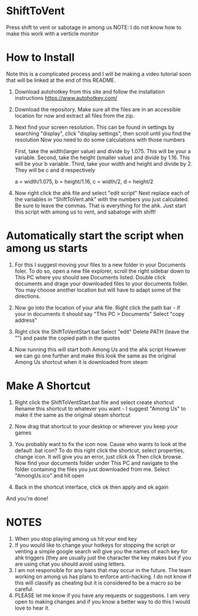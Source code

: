 # ShiftToVent
Press shift to vent or sabotage in among us
NOTE: I do not know how to make this work with a verticle monitor

# How to Install
Note this is a complicated process and I will be making a video tutorial soon that will be linked at the end of this README.
1) Download autohotkey from this site and follow the installation instructions
  https://www.autohotkey.com/

2) Download the repository. Make sure all the files are in an accessible location for now and extract all files from the zip.
  
3) Next find your screen resolution.
  This can be found in settings by searching "display", click "display settings", then scroll until you find the resolution
  Now you need to do some calculations with those numbers
  
    First, take the width(larger value) and divide by 1.075. This will be your a variable.
    Second, take the height (smaller value) and divide by 1.16. This will be your b variable.
    Third, take your width and height and divide by 2. They will be c and d respectively
    
    a = width/1.075, b = height/1.16, c = width/2, d = height/2

4) Now right click the ahk file and select "edit script"
  Next replace each of the variables in "ShiftToVent.ahk" with the numbers you just calculated. Be sure to leave the commas.
  That is everything for the ahk. Just start this script with among us to vent, and sabatoge with shift!

# Automatically start the script when among us starts

1) For this I suggest moving your files to a new folder in your Documents foler. 
  To do so, open a new file explorer, scroll the right sidebar down to This PC where you should see Documents listed.
  Double click documents and drage your downloaded files to your documents folder.
  You may choose another location but will have to adapt some of the directions.

2) Now go into the location of your ahk file. 
  Right click the path bar - if your in documents it should say "This PC > Documents"
  Select "copy address"

3) Right click the ShiftToVentStart.bat
  Select "edit"
  Delete PATH (leave the "") and paste the copied path in the quotes

4) Now running this will start both Among Us and the ahk script
  However we can go one further and make this look the same as the original Among Us shortcut when it is downloaded from steam
  
# Make A Shortcut
1) Right click the ShiftToVentStart.bat file and select create shortcut
  Rename this shortcut to whatever you want - I suggest "Among Us" to make it the same as the original steam shortcut

2) Now drag that shortcut to your desktop or wherever you keep your games

3) You probably want to fix the icon now. Cause who wants to look at the default .bat icon?
  To do this right click the shortcut, select properties, change icon.
  It will give you an error, just click ok
  Then click browse.
  Now find your documents folder under This PC and navigate to the folder containing the files you just downloaded from me.
  Select "AmongUs.ico" and hit open

4) Back in the shortcut interface,
  click ok then apply and ok again
  
And you're done!

# NOTES
1) When you stop playing among us hit your end key
2) If you would like to change your hotkeys for stopping the script or venting a simple google search will give you the names of each key for ahk triggers (they are usually just   the character the key makes but if you are using chat you should avoid using letters.
3) I am not responsible for any bans that may occur in the future. The team working on among us has plans to enforce anti-hacking. I do not know if this will classify as            cheating but it is considered to be a macro so be careful.
4) PLEASE let me know if you have any requests or suggestions. I am very open to making changes and if you know a better way to do this I would love to hear it.
